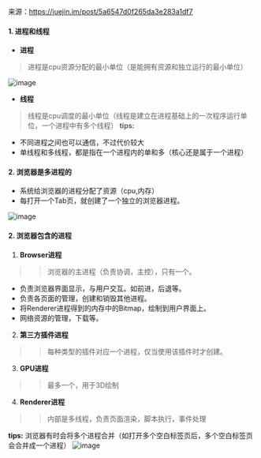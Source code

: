 来源：https://juejin.im/post/5a6547d0f265da3e283a1df7
#### 1. 进程和线程
+ __进程__
> 进程是cpu资源分配的最小单位（是能拥有资源和独立运行的最小单位）

![image](https://user-gold-cdn.xitu.io/2018/1/21/1611938b2d7c9377?imageView2/0/w/1280/h/960/format/webp/ignore-error/1)
+ __线程__
> 线程是cpu调度的最小单位（线程是建立在进程基础上的一次程序运行单位，一个进程中有多个线程）
__tips:__
+ 不同进程之间也可以通信，不过代价较大
+ 单线程和多线程，都是指在一个进程内的单和多（核心还是属于一个进程）
#### 2. 浏览器是多进程的
+ 系统给浏览器的进程分配了资源（cpu,内存）
+ 每打开一个Tab页，就创建了一个独立的浏览器进程。

![image](https://user-gold-cdn.xitu.io/2018/1/21/1611938b2d813f16?imageView2/0/w/1280/h/960/format/webp/ignore-error/1) 
#### 2. 浏览器包含的进程

1. __Browser进程__
>> 浏览器的主进程（负责协调，主控），只有一个。
+ 负责浏览器界面显示，与用户交互。如前进，后退等。
+ 负责各页面的管理，创建和销毁其他进程。
+ 将Renderer进程得到的内存中的Bitmap，绘制到用户界面上。
+ 网络资源的管理，下载等。
2. __第三方插件进程__
>> 每种类型的插件对应一个进程，仅当使用该插件时才创建。
3. __GPU进程__
>> 最多一个，用于3D绘制
4. __Renderer进程__
>> 内部是多线程，负责页面渲染，脚本执行，事件处理 

__tips:__
浏览器有时会将多个进程合并（如打开多个空白标签页后，多个空白标签页会合并成一个进程）
![image](https://user-gold-cdn.xitu.io/2018/1/21/1611938b32460672?imageView2/0/w/1280/h/960/format/webp/ignore-error/1)

